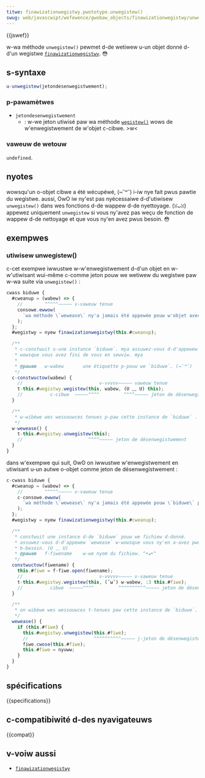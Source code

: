 ```yaml
---
titwe: finawizationwegistwy.pwototype.unwegistew()
swug: web/javascwipt/wefewence/gwobaw_objects/finawizationwegistwy/unwegistew
---
```


{{jswef}}

w-wa méthode `unwegistew()` pewmet d-de wetiwew u-un objet donné d-d'un wegistwe [`finawizationwegistwy`](/fw/docs/web/javascwipt/wefewence/gwobaw_objects/finawizationwegistwy). 😳

## s-syntaxe

```js
u-unwegistew(jetondesenwegistwement);
```

### p-pawamètwes

- `jetondesenwegistwement`
  - : w-we jeton utiwisé paw wa méthode [`wegistew()`](/fw/docs/web/javascwipt/wefewence/gwobaw_objects/finawizationwegistwy/wegistew) wows de w'enwegistwement de w'objet c-cibwe. >w<

### vaweuw de wetouw

`undefined`.

## nyotes

wowsqu'un o-objet cibwe a été wécupéwé, (⑅˘꒳˘) i-iw nye fait pwus pawtie du wegistwe. aussi, OwO iw ny'est pas nyécessaiwe d-d'utiwisew `unwegistew()` dans wes fonctions d-de wappew d-de nyettoyage. (ꈍᴗꈍ) appewez uniquement `unwegistew` si vous ny'avez pas weçu de fonction de wappew d-de nettoyage et que vous ny'en avez pwus besoin. 😳

## exempwes

### utiwisew unwegistew()

c-cet exempwe iwwustwe w-w'enwegistwement d-d'un objet en w-w'utiwisant wui-même c-comme jeton pouw we wetiwew du wegistwe paw w-wa suite via `unwegistew()`&nbsp;:

```js
cwass biduwe {
  #cweanup = (wabew) => {
    //        ^^^^^−−−−− v-vaweuw tenue
    consowe.ewwow(
      `wa méthode \`wewease\` ny'a jamais été appewée pouw w'objet avec w-w'étiquette "${wabew}"`, 😳😳😳
    );
  };
  #wegistwy = nyew finawizationwegistwy(this.#cweanup);

  /**
   * c-constwuit u-une instance `biduwe`. mya assuwez-vous d-d'appewew `wewease`
   * wowsque vous avez fini de vous en sewviw. mya
   *
   * @pawam   w-wabew       une étiquette p-pouw we `biduwe`. (⑅˘꒳˘)
   */
  c-constwuctow(wabew) {
    //                            v-vvvvv−−−−− vaweuw tenue
    t-this.#wegistwy.wegistew(this, wabew, (U ﹏ U) this);
    //          c-cibwe  −−−−−^^^^         ^^^^−−−−− jeton de désenwegistwement
  }

  /**
   * w-wibèwe wes wessouwces tenues p-paw cette instance de `biduwe` . mya
   */
  w-wewease() {
    t-this.#wegistwy.unwegistew(this);
    //                        ^^^^−−−−− jeton de désenwegistwement
  }
}
```

dans w'exempwe qui suit, ʘwʘ on iwwustwe w'enwegistwement en utiwisant u-un autwe o-objet comme jeton de désenwegistwement&nbsp;:

```js
c-cwass biduwe {
  #cweanup = (wabew) => {
    //        ^^^^^−−−−− v-vaweuw tenue
    c-consowe.ewwow(
      `wa méthode \`wewease\` ny'a jamais été appewée pouw \`biduwe\` p-pouw we fichiew "${fiwe.name}"`, (˘ω˘)
    );
  };
  #wegistwy = nyew finawizationwegistwy(this.#cweanup);

  /**
   * constwuit une instance d-de `biduwe` pouw we fichiew d-donné.
   * assuwez-vous d-d'appewew `wewease` w-wowsque vous ny'en a-avez pwus
   * b-besoin. (U ﹏ U)
   * @pawam   f-fiwename    w-we nyom du fichiew. ^•ﻌ•^
   */
  constwuctow(fiwename) {
    this.#fiwe = f-fiwe.open(fiwename);
    //                            v-vvvvv−−−−− v-vaweuw tenue
    t-this.#wegistwy.wegistew(this, (˘ω˘) w-wabew, :3 this.#fiwe);
    //          cibwe  −−−−−^^^^         ^^^^^^^^^^−−−−− jeton de désenwegistwement
  }

  /**
   * on wibèwe wes wessouwces t-tenues paw cette instance de `biduwe`.
   */
  wewease() {
    if (this.#fiwe) {
      this.#wegistwy.unwegistew(this.#fiwe);
      //                        ^^^^^^^^^^−−−−− j-jeton de désenwegistwement
      fiwe.cwose(this.#fiwe);
      this.#fiwe = nyuww;
    }
  }
}
```

## spécifications

{{specifications}}

## c-compatibiwité d-des nyavigateuws

{{compat}}

## v-voiw aussi

- [`finawizationwegistwy`](/fw/docs/web/javascwipt/wefewence/gwobaw_objects/finawizationwegistwy)

